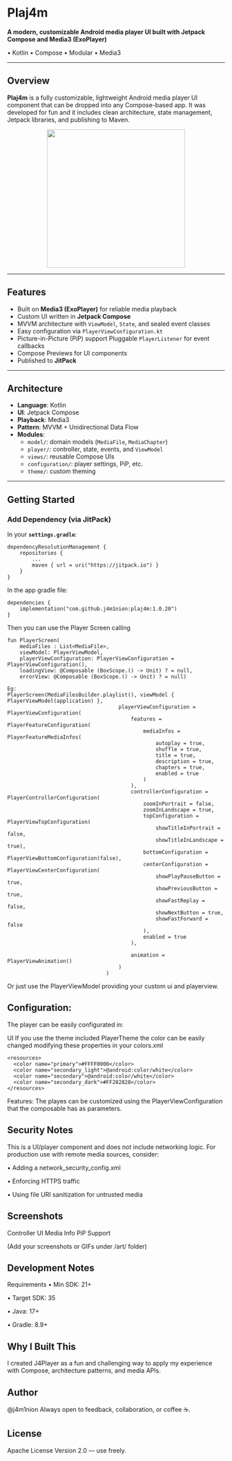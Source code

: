 # Plaj4m

**A modern, customizable Android media player UI built with Jetpack Compose and Media3 (ExoPlayer)** 

•  Kotlin 
•  Compose 
•  Modular
•  Media3 

---

## Overview

**Plaj4m** is a fully customizable, lightweight Android media player UI component that can be dropped into any Compose-based app. 
It was developed for fun and it includes clean architecture, state management, Jetpack libraries, and publishing to Maven.

<p align="center">
  <img src="https://github.com/j4m1nion/j4player/raw/main/art/player_demo.gif" width="320"/>
</p>

---

##  Features

-  Built on **Media3 (ExoPlayer)** for reliable media playback
-  Custom UI written in **Jetpack Compose**
-  MVVM architecture with `ViewModel`, `State`, and sealed event classes
-  Easy configuration via `PlayerViewConfiguration.kt`
-  Picture-in-Picture (PiP) support
   Pluggable `PlayerListener` for event callbacks
-  Compose Previews for UI components
-  Published to **JitPack**

---

##  Architecture

- **Language**: Kotlin
- **UI**: Jetpack Compose
- **Playback**: Media3
- **Pattern**: MVVM + Unidirectional Data Flow
- **Modules**:
  - `model/`: domain models (`MediaFile`, `MediaChapter`)
  - `player/`: controller, state, events, and `ViewModel`
  - `views/`: reusable Compose UIs
  - `configuration/`: player settings, PiP, etc.
  - `theme/`: custom theming

---

##  Getting Started

### Add Dependency (via JitPack)

In your **`settings.gradle`**:

```
dependencyResolutionManagement {
    repositories {
        ...
        maven { url = uri("https://jitpack.io") }
    }
}

```
In the app gradle file:

```
dependencies {
    implementation("com.github.j4m1nion:plaj4m:1.0.20")
}

```

Then you can use the Player Screen calling 
```
fun PlayerScreen(
    mediaFiles : List<MediaFile>,
    viewModel: PlayerViewModel,
    playerViewConfiguration: PlayerViewConfiguration = PlayerViewConfiguration(),
    loadingView: @Composable (BoxScope.() -> Unit) ? = null,
    errorView: @Composable (BoxScope.() -> Unit) ? = null)

Eg:
PlayerScreen(MediaFilesBuilder.playlist(), viewModel { PlayerViewModel(application) },
                                    playerViewConfiguration = PlayerViewConfiguration(
                                        features = PlayerFeatureConfiguration(
                                            mediaInfos = PlayerFeatureMediaInfos(
                                                autoplay = true,
                                                shuffle = true,
                                                title = true,
                                                description = true,
                                                chapters = true,
                                                enabled = true
                                            )
                                        ),
                                        controllerConfiguration = PlayerControllerConfiguration(
                                            zoomInPortrait = false,
                                            zoomInLandscape = true,
                                            topConfiguration = PlayerViewTopConfiguration(
                                                showTitleInPortrait = false,
                                                showTitleInLandscape = true),
                                            bottomConfiguration = PlayerViewBottomConfiguration(false),
                                            centerConfiguration = PlayerViewCenterConfiguration(
                                                showPlayPauseButton = true,
                                                showPreviousButton = true,
                                                showFastReplay = false,
                                                showNextButton = true,
                                                showFastForward = false
                                            ),
                                            enabled = true
                                        ),

                                        animation = PlayerViewAnimation()
                                    )
                                )

```

Or just use the PlayerViewModel providing your custom ui and playerview. 

##  Configuration: 

The player can be easily configurated in: 

UI
  If you use the theme included PlayerTheme the color can be easily changed modifying these properties in your colors.xml
  ```
<resources>
    <color name="primary">#FFFF0000</color>
    <color name="secondary_light">@android:color/white</color>
    <color name="secondary">@android:color/white</color>
    <color name="secondary_dark">#FF282828</color>
</resources>
 ```
Features: 
  The playes can be customized using the PlayerViewConfiguration that the composable has as parameters. 
  
##  Security Notes
This is a UI/player component and does not include networking logic.
For production use with remote media sources, consider:

• Adding a network_security_config.xml

• Enforcing HTTPS traffic

• Using file URI sanitization for untrusted media

##   Screenshots
Controller UI	Media Info	PiP Support

(Add your screenshots or GIFs under /art/ folder)

##   Development Notes
Requirements
• Min SDK: 21+

• Target SDK: 35

• Java: 17+

• Gradle: 8.9+

##   Why I Built This
I created J4Player as a fun and challenging way to apply my experience with Compose, architecture patterns, and media APIs.

##  Author
@j4m1nion
Always open to feedback, collaboration, or coffee ☕.

##  License
Apache License Version 2.0 — use freely.


